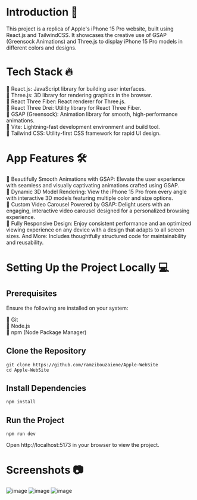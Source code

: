 # Introduction 📝
This project is a replica of Apple's iPhone 15 Pro website, built using React.js and TailwindCSS. It showcases the creative use of GSAP (Greensock Animations) and Three.js to display iPhone 15 Pro models in different colors and designs.

# Tech Stack 🔥
📌 React.js: JavaScript library for building user interfaces. <br/>
📌 Three.js: 3D library for rendering graphics in the browser. <br/>
📌 React Three Fiber: React renderer for Three.js. <br/>
📌 React Three Drei: Utility library for React Three Fiber. <br/>
📌 GSAP (Greensock): Animation library for smooth, high-performance animations. <br/>
📌 Vite: Lightning-fast development environment and build tool. <br/>
📌 Tailwind CSS: Utility-first CSS framework for rapid UI design. <br/>

# App Features 🛠️
🚀 Beautifully Smooth Animations with GSAP: Elevate the user experience with seamless and visually captivating animations crafted using GSAP. <br/>
🚀 Dynamic 3D Model Rendering: View the iPhone 15 Pro from every angle with interactive 3D models featuring multiple color and size options. <br/>
🚀 Custom Video Carousel Powered by GSAP: Delight users with an engaging, interactive video carousel designed for a personalized browsing experience. <br/>
🚀 Fully Responsive Design: Enjoy consistent performance and an optimized viewing experience on any device with a design that adapts to all screen sizes.
And More: Includes thoughtfully structured code for maintainability and reusability.<br/>

# Setting Up the Project Locally 💻

## Prerequisites
Ensure the following are installed on your system:

📌 Git <br/>
📌 Node.js <br/>
📌 npm (Node Package Manager) <br/>

## Clone the Repository
```
git clone https://github.com/ramzibouzaiene/Apple-WebSite
cd Apple-WebSite
````

## Install Dependencies
````
npm install
````  

## Run the Project
````
npm run dev
````

Open http://localhost:5173 in your browser to view the project.

# Screenshots 📷
![image](https://github.com/user-attachments/assets/05c949e2-0a48-4f31-8dde-c203a8e4d30c)
![image](https://github.com/user-attachments/assets/4f3d6afd-d2c9-4f0d-9fbf-8fc06acbcf33)
![image](https://github.com/user-attachments/assets/a9bbe43e-fa20-47c8-ba2e-554d1590390e)

